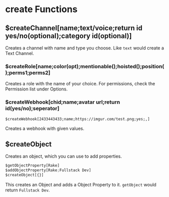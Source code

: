 # create Functions

## $createChannel\[name;text/voice;return id yes/no\(optional\);category id\(optional\)\]

Creates a channel with name and type you choose. Like `text` would create a Text Channel.

### $createRole\[name;color\(opt\);mentionable\(\);hoisted\(\);position\(\);perms1;perms2\]

Creates a role with the name of your choice. For permissions, check the Permission list under Options.

### $createWebhook\[chid;name;avatar url;return id\(yes/no\);seperator\]

```text
$createWebhook[2433443433;name;https://imgur.com/test.png;yes;,]
```

Creates a webhook with given values.

## $createObject

Creates an object, which you can use to add properties.

```javascript
$getObjectProperty[Rake]
$addObjectProperty[Rake;Fullstack Dev]
$createObject[{}]
```

This creates an Object and adds a Object Property to it. `getObject` would return `Fullstack Dev`.

